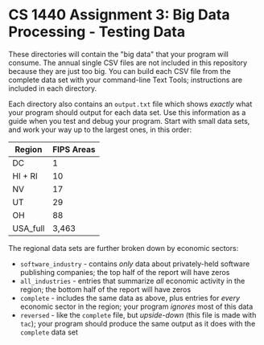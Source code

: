 # CS 1440 Assignment 3: Big Data Processing - Testing Data

These directories will contain the "big data" that your program will consume.  The annual single CSV files are not included in this repository because they are just too big.  You can build each CSV file from the complete data set with your command-line Text Tools; instructions are included in each directory.

Each directory also contains an `output.txt` file which shows *exactly* what your program should output for each data set.  Use this information as a guide when you test and debug your program.  Start with small data sets, and work your way up to the largest ones, in this order:

Region   | FIPS Areas
---------|-----------
DC       | 1
HI + RI  | 10
NV       | 17
UT       | 29
OH       | 88
USA_full | 3,463


The regional data sets are further broken down by economic sectors:

*   `software_industry` - contains *only* data about privately-held software publishing companies; the top half of the report will have zeros
*   `all_industries` - entries that summarize *all* economic activity in the region; the bottom half of the report will have zeros
*   `complete` - includes the same data as above, plus entries for *every* economic sector in the region; your program *ignores* most of this data
*   `reversed` - like the `complete` file, but *upside-down* (this file is made with `tac`); your program should produce the same output as it does with the `complete` data set
